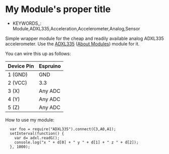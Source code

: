 <!--- Copyright (c) 2014 Your Name. See the file LICENSE for copying permission. -->
My Module's proper title
=====================

* KEYWORDS_: Module,ADXL335,Acceleration,Accelerometer,Analog,Sensor

Simple wrapper module for the cheap and readily available analog ADXL335 accelerometer.
Use the [ADXL335](/modules/ADXL335.js) ([About Modules](/Modules)) module for it.

You can wire this up as follows:

| Device Pin | Espruino |
| ---------- | -------- |
| 1 (GND)    | GND      |
| 2 (VCC)    | 3.3      |
| 3 (X)      | Any ADC  |
| 4 (Y)      | Any ADC  |
| 5 (Z)      | Any ADC  |

How to use my module:

```
  var foo = require("ADXL335").connect(C3,A0,A1);
  setInterval(function() {
    var d= adxl.readG();
    console.log("x " + d[0] + " y " + d[1] + " z " + d[2]);
  }, 1000);
```
